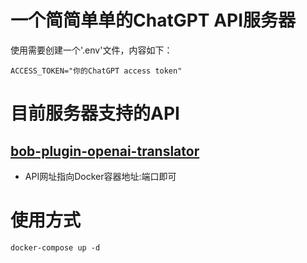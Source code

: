 # 一个简简单单的ChatGPT API服务器

使用需要创建一个'.env'文件，内容如下：
```
ACCESS_TOKEN="你的ChatGPT access token"
```

# 目前服务器支持的API
## [bob-plugin-openai-translator](https://github.com/yetone/bob-plugin-openai-translator)
- API网址指向Docker容器地址:端口即可

# 使用方式
```
docker-compose up -d
```
